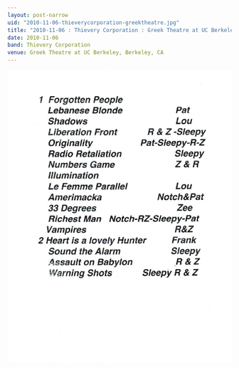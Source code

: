 ```yaml
---
layout: post-narrow
uid: "2010-11-06-thieverycorporation-greektheatre.jpg"
title: "2010-11-06 : Thievery Corporation : Greek Theatre at UC Berkeley, Berkeley, CA"
date: 2010-11-06
band: Thievery Corporation
venue: Greek Theatre at UC Berkeley, Berkeley, CA
---
```


<div class="showcase">
  <img src="/img/2010/11/20101106-ThieveryCorporation-GreekTheatre.jpg" alt="2010-11-06-thieverycorporation-greektheatre.jpg">
</div>
